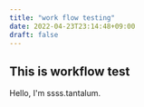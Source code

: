 ```yaml
---
title: "work flow testing"
date: 2022-04-23T23:14:48+09:00
draft: false
---
```


## This is workflow test

Hello, I'm ssss.tantalum.
